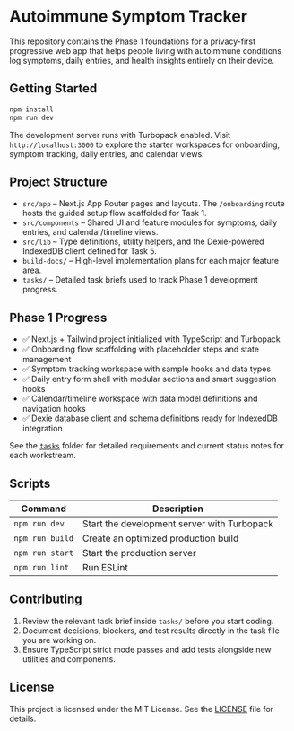 # Autoimmune Symptom Tracker

This repository contains the Phase 1 foundations for a privacy-first progressive web app that helps people living with autoimmune conditions log symptoms, daily entries, and health insights entirely on their device.

## Getting Started

```bash
npm install
npm run dev
```

The development server runs with Turbopack enabled. Visit `http://localhost:3000` to explore the starter workspaces for onboarding, symptom tracking, daily entries, and calendar views.

## Project Structure

- `src/app` – Next.js App Router pages and layouts. The `/onboarding` route hosts the guided setup flow scaffolded for Task 1.
- `src/components` – Shared UI and feature modules for symptoms, daily entries, and calendar/timeline views.
- `src/lib` – Type definitions, utility helpers, and the Dexie-powered IndexedDB client defined for Task 5.
- `build-docs/` – High-level implementation plans for each major feature area.
- `tasks/` – Detailed task briefs used to track Phase 1 development progress.

## Phase 1 Progress

- ✅ Next.js + Tailwind project initialized with TypeScript and Turbopack
- ✅ Onboarding flow scaffolding with placeholder steps and state management
- ✅ Symptom tracking workspace with sample hooks and data types
- ✅ Daily entry form shell with modular sections and smart suggestion hooks
- ✅ Calendar/timeline workspace with data model definitions and navigation hooks
- ✅ Dexie database client and schema definitions ready for IndexedDB integration

See the [`tasks`](./tasks) folder for detailed requirements and current status notes for each workstream.

## Scripts

| Command | Description |
| --- | --- |
| `npm run dev` | Start the development server with Turbopack |
| `npm run build` | Create an optimized production build |
| `npm run start` | Start the production server |
| `npm run lint` | Run ESLint |

## Contributing

1. Review the relevant task brief inside `tasks/` before you start coding.
2. Document decisions, blockers, and test results directly in the task file you are working on.
3. Ensure TypeScript strict mode passes and add tests alongside new utilities and components.

## License

This project is licensed under the MIT License. See the [LICENSE](./LICENSE) file for details.

